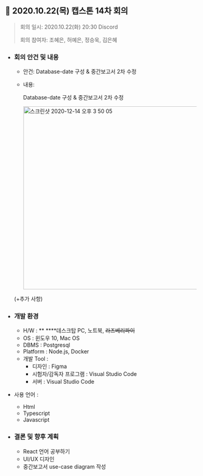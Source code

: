 ## 📍 2020.10.22(목) 캡스톤 14차 회의
> 회의 일시: 2020.10.22(화) 20:30 Discord
>
> 회의 참여자: 조혜은, 허예은, 정승욱, 김은혜

- ### 회의 안건 및 내용

  - 안건: Database-date 구성 & 중간보고서 2차 수정
  - 내용:

      Database-date 구성 & 중간보고서 2차 수정

    <img width="480" alt="스크린샷 2020-12-14 오후 3 50 05" src="https://user-images.githubusercontent.com/39258902/102049354-0b0bce80-3e24-11eb-9952-7249c46e549d.png">

  (+추가 사항)

- ### 개발 환경

  - H/W : ** ****데스크탑 PC, 노트북, ~~라즈베리파이~~
  - OS : 윈도우 10, Mac OS
  - DBMS : Postgresql
  - Platform : Node.js, Docker
  - 개발 Tool :
      - 디자인 : Figma
      - 시험자/감독자 프로그램 : Visual Studio Code
      - 서버 : Visual Studio Code
- 사용 언어 :
    - Html
    - Typescript
    - Javascript

- ### 결론 및 향후 계획

  - React 언어 공부하기
  - UI/UX 디자인
  - 중간보고서 use-case diagram 작성
